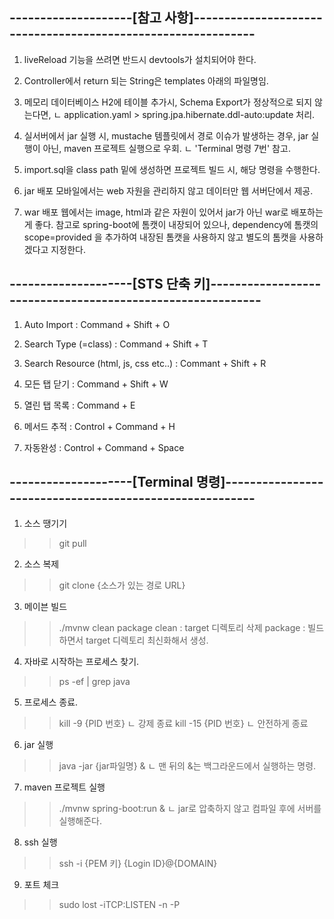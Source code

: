 --------------------[참고 사항]-------------------------------------------------------------
------------------------------------------------------------------------------------------

1. liveReload 기능을 쓰려면 반드시 devtools가 설치되어야 한다.

2. Controller에서 return 되는 String은 templates 아래의 파일명임.

3. 메모리 데이터베이스 H2에 테이블 추가시, Schema Export가 정상적으로 되지 않는다면,
ㄴ application.yaml > spring.jpa.hibernate.ddl-auto:update 처리.

4. 실서버에서 jar 실행 시, mustache 템플릿에서 경로 이슈가 발생하는 경우, jar 실행이 아닌, maven 프로젝트 실행으로 우회.
ㄴ 'Terminal 명령 7번' 참고.

5. import.sql을 class path 밑에 생성하면 프로젝트 빌드 시, 해당 명령을 수행한다.

6. jar 배포
모바일에서는 web 자원을 관리하지 않고 데이터만 웹 서버단에서 제공.

7. war 배포
웹에서는 image, html과 같은 자원이 있어서 jar가 아닌 war로 배포하는게 좋다.
참고로 spring-boot에 톰캣이 내장되어 있으나,
dependency에 톰캣의 scope=provided 을 추가하여 내장된 톰캣을 사용하지 않고 별도의 톰캣을 사용하겠다고 지정한다.

--------------------[STS 단축 키]-----------------------------------------------------------
------------------------------------------------------------------------------------------
1. Auto Import : Command + Shift + O

2. Search Type (=class) : Command + Shift + T

3. Search Resource (html, js, css etc..) : Commant + Shift + R

4. 모든 탭 닫기 : Command + Shift + W

5. 열린 탭 목록 : Command + E

6. 메서드 추적 : Control + Command + H

7. 자동완성 : Control + Command + Space

--------------------[Terminal 명령]--------------------------------------------------------
------------------------------------------------------------------------------------------

1. 소스 땡기기
>> git pull

2. 소스 복제
>> git clone {소스가 있는 경로 URL}

3. 메이븐 빌드
>> ./mvnw clean package
clean : target 디렉토리 삭제
package : 빌드하면서 target 디렉토리 최신화해서 생성.

4. 자바로 시작하는 프로세스 찾기.
>> ps -ef | grep java

5. 프로세스 종료.
>> kill -9 {PID 번호}
ㄴ 강제 종료
>> kill -15 {PID 번호}
ㄴ 안전하게 종료 

6. jar 실행
>> java -jar {jar파일명} &
ㄴ 맨 뒤의 &는 백그라운드에서 실행하는 명령.

7. maven 프로젝트 실행
>> ./mvnw spring-boot:run &
ㄴ jar로 압축하지 않고 컴파일 후에 서버를 실행해준다.

8. ssh 실행
>> ssh -i {PEM 키} {Login ID}@{DOMAIN}

9. 포트 체크
>> sudo lost -iTCP:LISTEN -n -P
